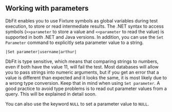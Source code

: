 ## Working with parameters

DbFit enables you to use Fixture symbols as global variables during test execution, to store or read intermediate results. The .NET syntax to access symbols (`>>parameter` to store a value and `<<parameter` to read the value) is supported in both .NET and Java versions. In addition, you can use the `Set Parameter` command to explicitly seta parameter value to a string.

    |Set parameter|username|arthur|

DbFit is type sensitive, which means that comparing strings to numbers, even if both have the value 11, will fail the test. Most databases will allow you to pass strings into numeric arguments, but if you get an error that a value is different than expected and it looks the same, it is most likely due to a wrong type conversion. Keep that in mind when using `Set parameter`. A good practice to avoid type problems is to read out parameter values from a query. This will be explained in detail soon.

You can also use the keyword `NULL` to set a parameter value to `NULL`.
